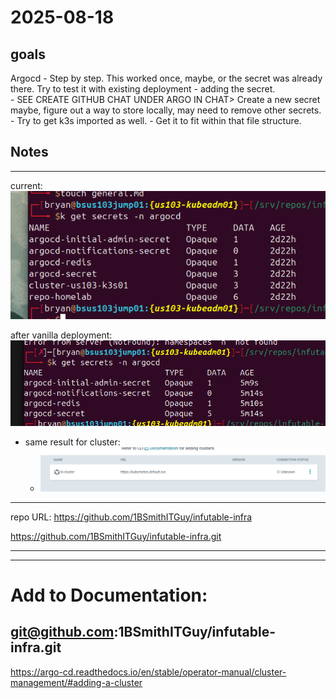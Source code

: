 # 2025-08-18

## goals
Argocd
	- Step by step.  This worked once, maybe, or the secret was already there.  Try to test it with existing deployment - adding the secret.  
	- SEE CREATE GITHUB CHAT UNDER ARGO IN CHAT>  Create a new secret maybe, figure out a way to store locally, may need to remove other secrets.
	- Try to get k3s imported as well.
	- Get it to fit within that file structure. 


## Notes
---
current:
![alt text](image-2.png)

after vanilla deployment:
![alt text](image-3.png)
-  same result for cluster:
	-  ![alt text](image-4.png)




---

repo URL:
https://github.com/1BSmithITGuy/infutable-infra

https://github.com/1BSmithITGuy/infutable-infra.git

---


---

# Add to Documentation:
git@github.com:1BSmithITGuy/infutable-infra.git
---


https://argo-cd.readthedocs.io/en/stable/operator-manual/cluster-management/#adding-a-cluster


